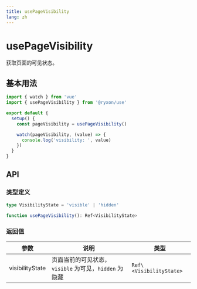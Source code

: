 ```yaml
---
title: usePageVisibility
lang: zh
---
```


# usePageVisibility

获取页面的可见状态。

## 基本用法

```js
import { watch } from 'vue'
import { usePageVisibility } from '@ryxon/use'

export default {
  setup() {
    const pageVisibility = usePageVisibility()

    watch(pageVisibility, (value) => {
      console.log('visibility: ', value)
    })
  }
}
```

## API

### 类型定义

```ts
type VisibilityState = 'visible' | 'hidden'

function usePageVisibility(): Ref<VisibilityState>
```

### 返回值

| 参数 | 说明 | 类型 |
| --- | --- | --- |
| visibilityState | 页面当前的可见状态，`visible` 为可见，`hidden` 为隐藏 | `Ref\<VisibilityState>` |

